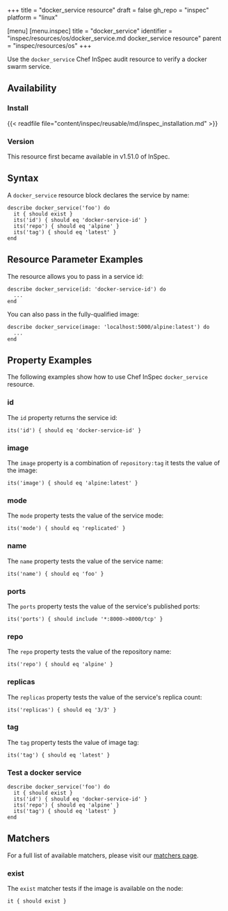 +++
title = "docker_service resource"
draft = false
gh_repo = "inspec"
platform = "linux"

[menu]
  [menu.inspec]
    title = "docker_service"
    identifier = "inspec/resources/os/docker_service.md docker_service resource"
    parent = "inspec/resources/os"
+++

Use the `docker_service` Chef InSpec audit resource to verify a docker swarm service.

## Availability

### Install

{{< readfile file="content/inspec/reusable/md/inspec_installation.md" >}}

### Version

This resource first became available in v1.51.0 of InSpec.

## Syntax

A `docker_service` resource block declares the service by name:

    describe docker_service('foo') do
      it { should exist }
      its('id') { should eq 'docker-service-id' }
      its('repo') { should eq 'alpine' }
      its('tag') { should eq 'latest' }
    end

## Resource Parameter Examples

The resource allows you to pass in a service id:

    describe docker_service(id: 'docker-service-id') do
      ...
    end

You can also pass in the fully-qualified image:

    describe docker_service(image: 'localhost:5000/alpine:latest') do
      ...
    end

## Property Examples

The following examples show how to use Chef InSpec `docker_service` resource.

### id

The `id` property returns the service id:

    its('id') { should eq 'docker-service-id' }

### image

The `image` property is a combination of `repository:tag` it tests the value of the image:

    its('image') { should eq 'alpine:latest' }

### mode

The `mode` property tests the value of the service mode:

    its('mode') { should eq 'replicated' }

### name

The `name` property tests the value of the service name:

    its('name') { should eq 'foo' }

### ports

The `ports` property tests the value of the service's published ports:

    its('ports') { should include '*:8000->8000/tcp' }

### repo

The `repo` property tests the value of the repository name:

    its('repo') { should eq 'alpine' }

### replicas

The `replicas` property tests the value of the service's replica count:

    its('replicas') { should eq '3/3' }

### tag

The `tag` property tests the value of image tag:

    its('tag') { should eq 'latest' }

### Test a docker service

    describe docker_service('foo') do
      it { should exist }
      its('id') { should eq 'docker-service-id' }
      its('repo') { should eq 'alpine' }
      its('tag') { should eq 'latest' }
    end

## Matchers

For a full list of available matchers, please visit our [matchers page](/inspec/matchers/).

### exist

The `exist` matcher tests if the image is available on the node:

    it { should exist }
